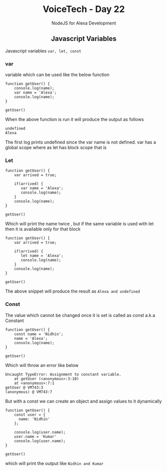 <div align="center">
  <h1>VoiceTech - Day 22</h1>
  <p>NodeJS for Alexa Development</p>
</div>

<h2 align="center">Javascript Variables</h2>

Javascript variables `var, let, const`

### var

variable which can be used like the below function

```
function getUser() {
    console.log(name);
    var name = 'Alexa';
    console.log(name);
}

getUser()
```

When the above function is run it will produce the output as follows

```
undefined
Alexa
```
The first log prints undefined since the var name is not defined. var has a global scope where as let has block scope that is

### Let

```
function getUser() {
    var arrived = true;

    if(arrived) {
       var name = 'Alexa';
       console.log(name); 
    }
    console.log(name);
}

getUser()
```

Which will print the name twice , but if the same variable is used with let then it is available only for that block
```
function getUser() {
    var arrived = true;

    if(arrived) {
       let name = 'Alexa';
       console.log(name); 
    }
    console.log(name);
}

getUser()
```

The above snippet will produce the result as `Alexa and undefined`

### Const

The value which cannot be changed once it is set is called as const a.k.a Constant

```
function getUser() {
    const name = 'Nidhin';
    name = 'Alexa';
    console.log(name);
}

getUser()
```
Which will throw an error like below

```
Uncaught TypeError: Assignment to constant variable.
    at getUser (<anonymous>:3:10)
    at <anonymous>:7:1
getUser @ VM743:3
(anonymous) @ VM743:7
```

But with a const we can create an object and assign values to it dynamically

```
function getUser() {
    const user = {
      name: 'Nidhin'
    };

    console.log(user.name);
    user.name = 'Kumar'
    console.log(user.name);
}

getUser()
```

which will print the output like `Nidhin and Kumar`